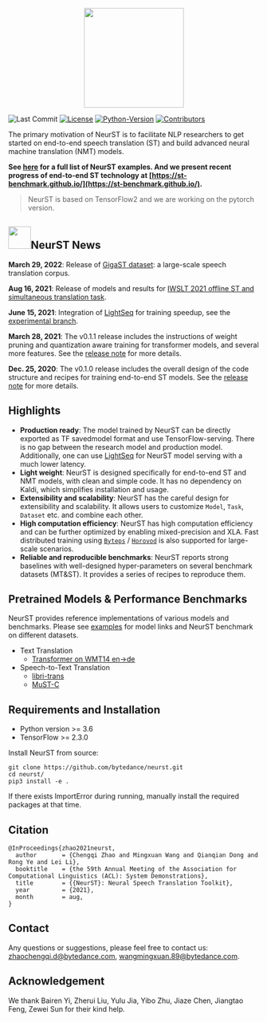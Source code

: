 <p align="center">
  <img src="http://lf3-nlp-opensource.bytetos.com/obj/nlp-opensource/neurst/neurst_newlogo.png" height="200">
</p>

![Last Commit](https://img.shields.io/github/last-commit/bytedance/neurst)
[![License](https://img.shields.io/badge/License-Apache%202.0-brightgreen.svg)](https://opensource.org/licenses/Apache-2.0)
[![Python-Version](https://img.shields.io/badge/Python-3.6%7C3.7%7C3.8-brightgreen)](https://github.com/bytedance/neurst)
[![Contributors](https://img.shields.io/badge/contributions-welcome-brightgreen.svg?style=flat)](to_be_add)

The primary motivation of NeurST is to facilitate NLP researchers to get started on end-to-end speech translation (ST) and build advanced neural machine translation (NMT) models. 

**See [here](/examples) for a full list of NeurST examples. And we present recent progress of end-to-end ST technology at [https://st-benchmark.github.io/](https://st-benchmark.github.io/).** 

> NeurST is based on TensorFlow2 and we are working on the pytorch version.

## <img src="http://lf3-nlp-opensource.bytetos.com/obj/nlp-opensource/neurst/icon-for-new-9.jpg" width="45">NeurST News
**March 29, 2022**: Release of [GigaST dataset](/datasets/GigaST): a large-scale speech translation corpus.

**Aug 16, 2021**: Release of models and results for [IWSLT 2021 offline ST and simultaneous translation task](/examples/iwslt21).

**June 15, 2021**: Integration of [LightSeq](https://github.com/bytedance/lightseq) for training speedup, see the [experimental branch](https://github.com/bytedance/neurst/tree/lightseq).

**March 28, 2021**: The v0.1.1 release includes the instructions of weight pruning and quantization aware training for transformer models, and several more features. See the [release note](https://github.com/bytedance/neurst/releases/tag/v0.1.1) for more details.

**Dec. 25, 2020**: The v0.1.0 release includes the overall design of the code structure and recipes for training end-to-end ST models. See the [release note](https://github.com/bytedance/neurst/releases/tag/v0.1.0) for more details.


## Highlights

- **Production ready**: The model trained by NeurST can be directly exported as TF savedmodel format and use TensorFlow-serving. There is no gap between the research model and production model. Additionally, one can use [LightSeq](https://github.com/bytedance/lightseq) for NeurST model serving with a much lower latency.
- **Light weight**: NeurST is designed specifically for end-to-end ST and NMT models, with clean and simple code. It has no dependency on Kaldi, which simplifies installation and usage.
- **Extensibility and scalability**: NeurST has the careful design for extensibility and scalability. It allows users to customize `Model`, `Task`, `Dataset` etc. and combine each other.
- **High computation efficiency**: NeurST has high computation efficiency and can be further optimized by enabling mixed-precision and XLA. Fast distributed training using [`Byteps`](https://github.com/bytedance/byteps) / [`Horovod`](https://github.com/horovod/horovod) is also supported for large-scale scenarios.
- **Reliable and reproducible benchmarks**: NeurST reports strong baselines with well-designed hyper-parameters on several benchmark datasets (MT&ST). It provides a series of recipes to reproduce them. 


## Pretrained Models & Performance Benchmarks
NeurST provides reference implementations of various models and benchmarks. Please see [examples](/examples) for model links and NeurST benchmark on different datasets.

- Text Translation
    - [Transformer on WMT14 en->de](/examples/translation)
- Speech-to-Text Translation
    - [libri-trans](/examples/speech_transformer/augmented_librispeech)
    - [MuST-C](/examples/speech_transformer/must-c)


## Requirements and Installation

- Python version >= 3.6
- TensorFlow >= 2.3.0

Install NeurST from source:
```
git clone https://github.com/bytedance/neurst.git
cd neurst/
pip3 install -e .
```
If there exists ImportError during running, manually install the required packages at that time.

## Citation
```
@InProceedings{zhao2021neurst,
  author       = {Chengqi Zhao and Mingxuan Wang and Qianqian Dong and Rong Ye and Lei Li},
  booktitle    = {the 59th Annual Meeting of the Association for Computational Linguistics (ACL): System Demonstrations},
  title        = {{NeurST}: Neural Speech Translation Toolkit},
  year         = {2021},
  month        = aug,
}
```

## Contact
Any questions or suggestions, please feel free to contact us: [zhaochengqi.d@bytedance.com](mailto:zhaochengqi.d@bytedance.com), [wangmingxuan.89@bytedance.com](mailto:wangmingxuan.89@bytedance.com).

## Acknowledgement
We thank Bairen Yi, Zherui Liu, Yulu Jia, Yibo Zhu, Jiaze Chen, Jiangtao Feng, Zewei Sun for their kind help. 

